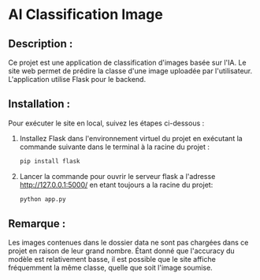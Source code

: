 # AI Classification Image 

## Description :
Ce projet est une application de classification d'images basée sur l'IA. Le site web permet de prédire la classe d'une image uploadée par l'utilisateur. L'application utilise Flask pour le backend.

## Installation :

Pour exécuter le site en local, suivez les étapes ci-dessous :

1. Installez Flask dans l'environnement virtuel du projet en exécutant la commande suivante dans le terminal à la racine du projet :
   ```bash
   pip install flask

2. Lancer la commande pour ouvrir le serveur flask a l'adresse http://127.0.0.1:5000/ en etant toujours a la racine du projet:
   ```bash
   python app.py

## Remarque :

Les images contenues dans le dossier data ne sont pas chargées dans ce projet en raison de leur grand nombre.
Étant donné que l'accuracy du modèle est relativement basse, il est possible que le site affiche fréquemment la même classe, quelle que soit l'image soumise.
